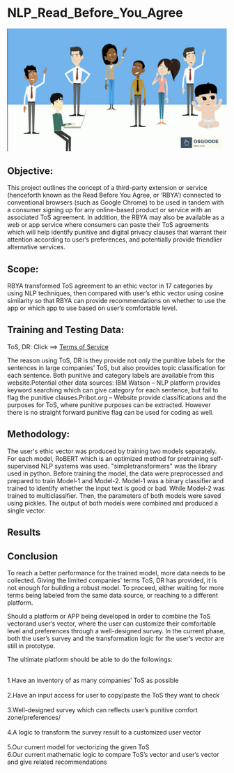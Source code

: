 # NLP_Read_Before_You_Agree

 ![Image description](Osgoode.png)
 
 ## Objective:

This project outlines the concept of a third-party extension or service (henceforth known as the Read Before You Agree, or ‘RBYA’) connected to conventional browsers (such as Google Chrome) to be used in tandem with a consumer signing up for any online-based product or service with an associated ToS agreement. In addition, the RBYA may also be available as a web or app service where consumers can paste their ToS agreements which will help identify punitive and digital privacy clauses that warrant their attention according to user’s preferences, and potentially provide friendlier alternative services.

## Scope: 

RBYA transformed ToS agreement to an ethic vector in 17 categories by using NLP techniques, then compared with user’s ethic vector using cosine similarity so that RBYA can provide recommendations on whether to use the app or which app to use based on user’s comfortable level.

 ## Training and Testing Data:

ToS, DR: Click ==> [Terms of Service](https://tosdr.org/)

The reason using ToS, DR is they provide not only the punitive labels for the sentences in large companies’ ToS, but also provides topic classification for each sentence. Both punitive and category labels are available from this website.Potential other data sources:
IBM Watson – NLP platform provides keyword searching which can give category for each sentence, but fail to flag the punitive clauses.Pribot.org – Website provide classifications and the purposes for ToS, where punitive purposes can be extracted. However there is no straight forward punitive flag can be used for coding as well.
  
 ## Methodology:
 
The user's ethic vector was produced by training two models separately. For each model, RoBERT which is an optimized method for pretraining self-supervised NLP systems was used. "simpletransformers" was the library used in python. Before training the model, the data were preprocessed and prepared to train Model-1 and Model-2. Model-1 was a binary classifier and trained to identify whether the input text is good or bad. While Model-2 was trained to multiclassifier. Then, the parameters of both models were saved using pickles. The output of both models were combined and produced a single vector.  
 

 ## Results
 ## Conclusion
 
To reach a better performance for the trained model, more data needs to be collected. Giving the limited companies’ terms ToS, DR has provided, it is not enough for building a robust model. To proceed, either waiting for more terms being labeled from the same data source, or reaching to a different platform.

Should a platform or APP being developed in order to combine the ToS vectorand user’s vector, where the user can customize their comfortable level and preferences through a well-designed survey. In the current phase, both the user’s survey and the transformation logic for the user’s vector are still in prototype.

The ultimate platform should be able to do the followings:

<br> 1.Have an inventory of as many companies’ ToS as possible <br/>
<br> 2.Have an input access for user to copy/paste the ToS they want to check <br/>
<br> 3.Well-designed survey which can reflects user’s punitive comfort zone/preferences/<br/>
<br>4.A logic to transform the survey result to a customized user vector<br/> 
<br>5.Our current model for vectorizing the given ToS<br/>
6.Our current mathematic logic to compare ToS’s vector and user’s vector and give related recommendations
